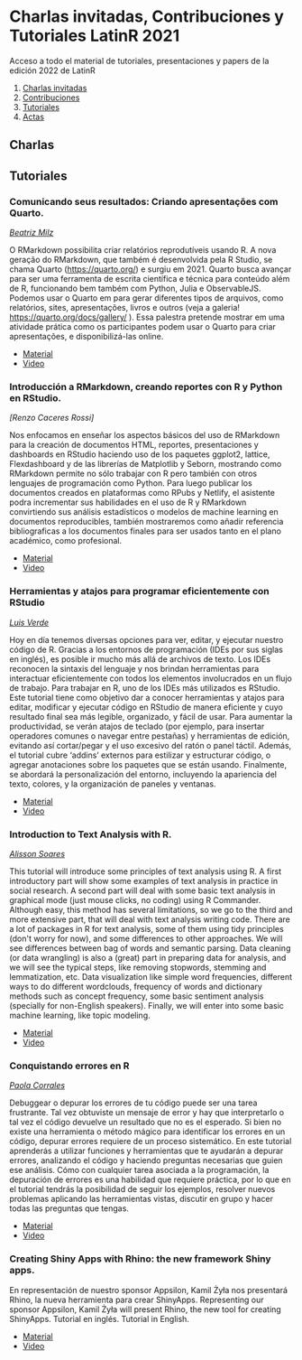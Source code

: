 # Charlas invitadas, Contribuciones y Tutoriales LatinR 2021

Acceso a todo el material de tutoriales, presentaciones y papers de la edición 2022 de LatinR

1. [Charlas invitadas](#Charlas)
2. [Contribuciones](#Contribuciones)
4. [Tutoriales](#Tutoriales)
5. [Actas](#Actas)

## Charlas

## Tutoriales

### Comunicando seus resultados: Criando apresentações com Quarto.

_[Beatriz Milz]()_

O RMarkdown possibilita criar relatórios reprodutíveis usando R. A nova geração do RMarkdown, que também é desenvolvida pela R Studio, se chama Quarto (https://quarto.org/) e surgiu em 2021. Quarto busca avançar para ser uma ferramenta de escrita científica e técnica para conteúdo além de R, funcionando bem também com Python, Julia e ObservableJS. Podemos usar o Quarto em para gerar diferentes tipos de arquivos, como relatórios, sites, apresentações, livros e outros (veja a galeria! https://quarto.org/docs/gallery/ ). Essa palestra pretende mostrar em uma atividade prática como os participantes podem usar o Quarto para criar apresentações, e disponibilizá-las online. 

* [Material]()
* [Video]()

### Introducción a RMarkdown, creando reportes con R y Python en RStudio.

_[Renzo Caceres Rossi]_

Nos enfocamos en enseñar los aspectos básicos del uso de RMarkdown para la creación de documentos HTML, reportes, presentaciones y dashboards en RStudio haciendo uso de los paquetes ggplot2, lattice, Flexdashboard y de las librerías de Matplotlib y Seborn, mostrando como RMarkdown permite no sólo trabajar con R pero también con otros lenguajes de programación como Python. Para luego publicar los documentos creados en plataformas como RPubs y Netlify, el asistente podra incrementar sus habilidades en el uso de R y RMarkdown convirtiendo sus análisis estadísticos o modelos de machine learning en documentos reproducibles, también mostraremos como añadir referencia bibliograficas a los documentos finales para ser usados tanto en el plano académico, como profesional. 

* [Material]()
* [Video]()

### Herramientas y atajos para programar eficientemente con RStudio

_[Luis Verde]()_

Hoy en día tenemos diversas opciones para ver, editar, y ejecutar nuestro código de R. Gracias a los entornos de programación (IDEs por sus siglas en inglés), es posible ir mucho más allá de archivos de texto. Los IDEs reconocen la sintaxis del lenguaje y nos brindan herramientas para interactuar eficientemente con todos los elementos involucrados en un flujo de trabajo. Para trabajar en R, uno de los IDEs más utilizados es RStudio. Este tutorial tiene como objetivo dar a conocer herramientas y atajos para editar, modificar y ejecutar código en RStudio de manera eficiente y cuyo resultado final sea más legible, organizado, y fácil de usar. Para aumentar la productividad, se verán atajos de teclado (por ejemplo, para insertar operadores comunes o navegar entre pestañas) y herramientas de edición, evitando así cortar/pegar y el uso excesivo del ratón o panel táctil. Además, el tutorial cubre ‘addins’ externos para estilizar y estructurar código, o agregar anotaciones sobre los paquetes que se están usando. Finalmente, se abordará la personalización del entorno, incluyendo la apariencia del texto, colores, y la organización de paneles y ventanas. 

* [Material]()
* [Video]()

### Introduction to Text Analysis with R.

_[Alisson Soares]()_

This tutorial will introduce some principles of text analysis using R. A first introductory part will show some examples of text analysis in practice in social research. A second part will deal with some basic text analysis in graphical mode (just mouse clicks, no coding) using R Commander. Although easy, this method has several limitations, so we go to the third and more extensive part, that will deal with text analysis writing code. There are a lot of packages in R for text analysis, some of them using tidy principles (don't worry for now), and some differences to other approaches. We will see differences between bag of words and semantic parsing. Data cleaning (or data wrangling) is also a (great) part in preparing data for analysis, and we will see the typical steps, like removing stopwords, stemming and lemmatization, etc. Data visualization like simple word frequencies, different ways to do different wordclouds, frequency of words and dictionary methods such as concept frequency, some basic sentiment analysis (specially for non-English speakers). Finally, we will enter into some basic machine learning, like topic modeling. 

* [Material]()
* [Video]()

### Conquistando errores en R

_[Paola Corrales]()_

Debuggear o depurar los errores de tu código puede ser una tarea frustrante. Tal vez obtuviste un mensaje de error y hay que interpretarlo o tal vez el código devuelve un resultado que no es el esperado. Si bien no existe una herramienta o método mágico para identificar los errores en un código, depurar errores requiere de un proceso sistemático. En este tutorial aprenderás a utilizar funciones y herramientas que te ayudarán a depurar errores, analizando el código y haciendo preguntas necesarias que guien ese análisis. Cómo con cualquier tarea asociada a la programación, la depuración de errores es una habilidad que requiere práctica, por lo que en el tutorial tendrás la posibilidad de seguir los ejemplos, resolver nuevos problemas aplicando las herramientas vistas, discutir en grupo y hacer todas las preguntas que tengas. 

* [Material]()
* [Video]()

### Creating Shiny Apps with Rhino: the new framework Shiny apps.

En representación de nuestro sponsor Appsilon, Kamil Żyła nos presentará Rhino, la nueva herramienta para crear ShinyApps. Representing our sponsor Appsilon, Kamil Żyła will present Rhino, the new tool for creating ShinyApps. Tutorial en inglés. Tutorial in English. 

* [Material]()
* [Video]()

